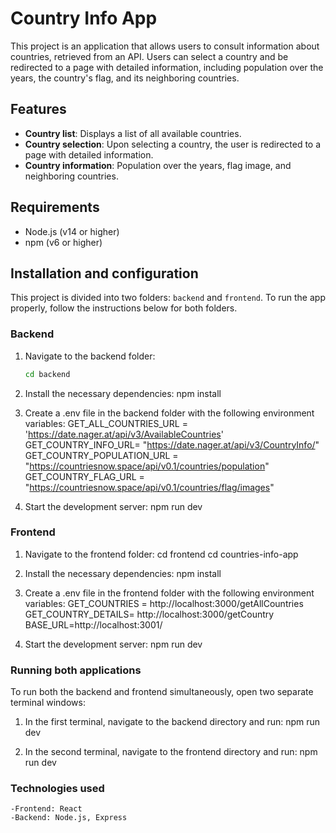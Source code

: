 # Country Info App

This project is an application that allows users to consult information about countries, retrieved from an API. Users can select a country and be redirected to a page with detailed information, including population over the years, the country's flag, and its neighboring countries.

## Features

- **Country list**: Displays a list of all available countries.
- **Country selection**: Upon selecting a country, the user is redirected to a page with detailed information.
- **Country information**: Population over the years, flag image, and neighboring countries.

## Requirements

- Node.js (v14 or higher)
- npm (v6 or higher)

## Installation and configuration

This project is divided into two folders: `backend` and `frontend`. To run the app properly, follow the instructions below for both folders.

### Backend

1. Navigate to the backend folder:

   ```bash
   cd backend

   ```

2. Install the necessary dependencies:
   npm install

3. Create a .env file in the backend folder with the following environment variables:
   GET_ALL_COUNTRIES_URL = 'https://date.nager.at/api/v3/AvailableCountries'
   GET_COUNTRY_INFO_URL= "https://date.nager.at/api/v3/CountryInfo/"
   GET_COUNTRY_POPULATION_URL = "https://countriesnow.space/api/v0.1/countries/population"
   GET_COUNTRY_FLAG_URL = "https://countriesnow.space/api/v0.1/countries/flag/images"

4. Start the development server:
   npm run dev

### Frontend

1. Navigate to the frontend folder:
   cd frontend
   cd countries-info-app

2. Install the necessary dependencies:
   npm install

3. Create a .env file in the frontend folder with the following environment variables:
   GET_COUNTRIES = http://localhost:3000/getAllCountries
   GET_COUNTRY_DETAILS= http://localhost:3000/getCountry
   BASE_URL=http://localhost:3001/

4. Start the development server:
   npm run dev

### Running both applications

To run both the backend and frontend simultaneously, open two separate terminal windows:

1. In the first terminal, navigate to the backend directory and run:
   npm run dev

2. In the second terminal, navigate to the frontend directory and run:
   npm run dev

### Technologies used

    -Frontend: React
    -Backend: Node.js, Express
